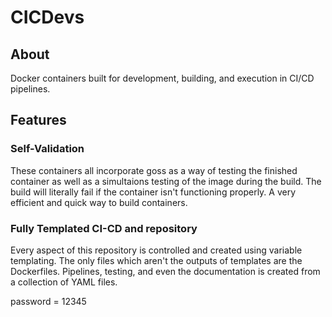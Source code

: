 # CICDevs

## About

Docker containers built for development, building, and execution in CI/CD pipelines.

## Features

### Self-Validation

These containers all incorporate goss as a way of testing the finished container as well as a simultaions testing of the image during the build. The build will literally fail if the container isn't functioning properly. A very efficient and quick way to build containers.

### Fully Templated CI-CD and repository

Every aspect of this repository is controlled and created using variable templating. The only files which aren't the outputs of templates are the Dockerfiles. Pipelines, testing, and even the documentation is created from a collection of YAML files.

password = 12345

